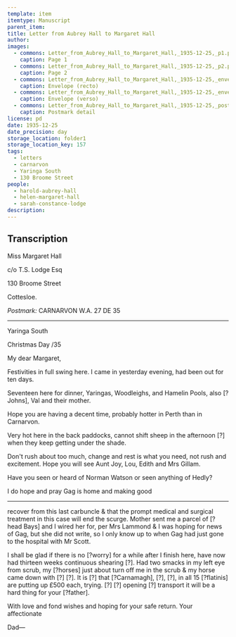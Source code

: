 ```yaml
---
template: item
itemtype: Manuscript
parent_item: 
title: Letter from Aubrey Hall to Margaret Hall
author: 
images:
  - commons: Letter_from_Aubrey_Hall_to_Margaret_Hall,_1935-12-25,_p1.png
    caption: Page 1
  - commons: Letter_from_Aubrey_Hall_to_Margaret_Hall,_1935-12-25,_p2.png
    caption: Page 2
  - commons: Letter_from_Aubrey_Hall_to_Margaret_Hall,_1935-12-25,_envelope_front.png
    caption: Envelope (recto)
  - commons: Letter_from_Aubrey_Hall_to_Margaret_Hall,_1935-12-25,_envelope_back.png
    caption: Envelope (verso)
  - commons: Letter_from_Aubrey_Hall_to_Margaret_Hall,_1935-12-25,_postmark.png
    caption: Postmark detail
license: pd
date: 1935-12-25
date_precision: day
storage_location: folder1
storage_location_key: 157
tags:
  - letters
  - carnarvon
  - Yaringa South
  - 130 Broome Street
people:
  - harold-aubrey-hall
  - helen-margaret-hall
  - sarah-constance-lodge
description: 
---
```


## Transcription

Miss Margaret Hall

c/o T.S. Lodge Esq

130 Broome Street

Cottesloe.

*Postmark:* CARNARVON W.A. 27 DE 35

***

Yaringa South

Christmas Day /35

My dear Margaret,

Festivities in full swing here. I came in yesterday evening, had been out for ten days.

Seventeen here for dinner, Yaringas, Woodleighs, and Hamelin Pools, also [?Johns], Val and their mother.

Hope you are having a decent time, probably hotter in Perth than in Carnarvon.

Very hot here in the back paddocks, cannot shift sheep in the afternoon [?] when
they keep getting under the shade.

Don't rush about too much, change and rest is what you need, not rush and excitement. Hope you will see Aunt Joy, Lou, Edith and Mrs Gillam.

Have you seen or heard of Norman Watson or seen anything of Hedly?

I do hope and pray Gag is home and making good

***

recover from this last carbuncle & that the prompt medical and surgical treatment in this case will end the scurge.
Mother sent me a parcel of [?head Bays] and I wired her for, per Mrs Lammond &
I was hoping for news of Gag, but she did not write, so I only know up to when Gag had
just gone to the hospital with Mr Scott.

I shall be glad if there is no [?worry] for a while after I finish here, have now had thirteen
weeks continuous shearing [?]. Had two smacks in my left eye from scrub, my [?horses]
just about turn off me in the scrub & my horse came down with [?] [?]. It is [?] that [?Carnamagh], [?], [?],
in all 15 [?flatinis] are putting up £500 each, trying. [?] [?] opening [?] transport it will be a hard thing for your [?father].

With love and fond wishes and hoping for your safe return. Your affectionate

Dad—
